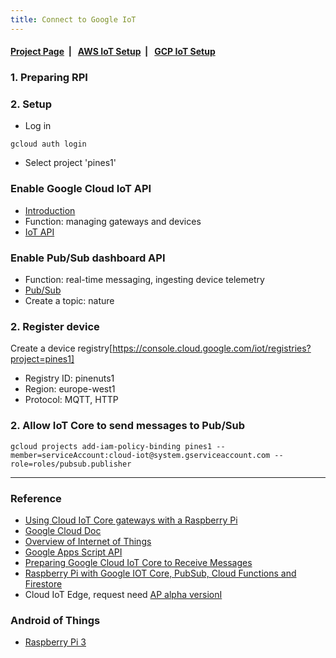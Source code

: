 ```yaml
---
title: Connect to Google IoT
---
```


####  [Project Page](https://dujm.github.io/Iot_EdgeComputing/index)&nbsp;  | &nbsp;   [AWS IoT Setup](https://dujm.github.io/Iot_EdgeComputing/aws_iot)&nbsp;  | &nbsp;   [GCP IoT Setup](https://dujm.github.io/Iot_EdgeComputing/gcp_iot)


### 1. Preparing RPI



### 2. Setup

  * Log in
 ```
 gcloud auth login
 ```
  * Select project 'pines1'

### Enable Google Cloud IoT API
  * [Introduction](https://cloud.google.com/solutions/iot/?refresh=1)
  * Function: managing gateways and devices
  * [IoT API](https://console.cloud.google.com/?refresh=1&_ga=2.39660321.-364005320.1554372473)


### Enable Pub/Sub dashboard API
  * Function: real-time messaging, ingesting device telemetry
  * [Pub/Sub](https://console.cloud.google.com/cloudpubsub/enableApi?project=pines1&folder&organizationId)
  * Create a topic: nature
### 2. Register device
 Create a device registry[https://console.cloud.google.com/iot/registries?project=pines1]

  * Registry ID: pinenuts1
  * Region: europe-west1
  * Protocol: MQTT, HTTP

### 2. Allow IoT Core to send messages to Pub/Sub
 ```
 gcloud projects add-iam-policy-binding pines1 --member=serviceAccount:cloud-iot@system.gserviceaccount.com --role=roles/pubsub.publisher
 ```

 ---
 ### Reference
  * [Using Cloud IoT Core gateways with a Raspberry Pi](https://cloud.google.com/community/tutorials/cloud-iot-gateways-rpi)
  * [Google Cloud Doc](https://cloud.google.com/docs/?refresh=1)
  * [Overview of Internet of Things](https://cloud.google.com/solutions/iot-overview?refresh=1)
  * [Google Apps Script API](https://developers.google.com/apps-script/api/)
  * [Preparing Google Cloud IoT Core to Receive Messages](http://www.opensourcerers.org/connecting-iot-sensor-to-google-cloud-iot-core/)
  * [Raspberry Pi with Google IOT Core, PubSub, Cloud Functions and Firestore](https://my-bigdata-blog.blogspot.com/2019/02/raspberry-pi-with-google-iot-core-functions-firestore-bigquery.html)
  * Cloud IoT Edge, request need [AP alpha versionI](https://cloud.google.com/iot-edge/)


 ### Android of Things
  * [Raspberry Pi 3](https://developer.android.com/things/hardware/raspberrypi )

